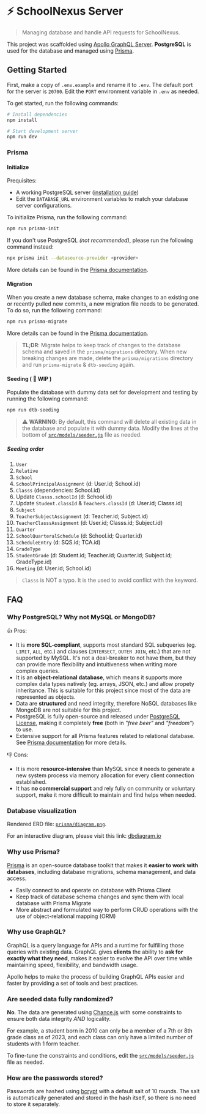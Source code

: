 # :zap: SchoolNexus Server

> Managing database and handle API requests for SchoolNexus.

This project was scaffolded using [Apollo GraphQL Server](https://www.apollographql.com/docs/apollo-server). **PostgreSQL** is used for the database and managed using [Prisma](https://www.prisma.io/).

## Getting Started

First, make a copy of `.env.example` and rename it to `.env`. The default port for the server is `20700`. Edit the `PORT` environment variable in `.env` as needed.

To get started, run the following commands:

```bash
# Install dependencies
npm install

# Start development server
npm run dev
```

### Prisma

#### Initialize

Prequisites:

-   A working PostgreSQL server ([installation guide](https://www.postgresqltutorial.com/postgresql-getting-started/install-postgresql/))
-   Edit the `DATABASE_URL` environment variables to match your database server configurations.

To initialize Prisma, run the following command:

```bash
npm run prisma-init
```

If you don't use PostgreSQL _(not recommended)_, please run the following command instead:

```bash
npx prisma init --datasource-provider <provider>
```

More details can be found in the [Prisma documentation](https://www.prisma.io/docs/getting-started/setup-prisma/start-from-scratch).

#### Migration

When you create a new database schema, make changes to an existing one or recently pulled new commits, a new migration file needs to be generated. To do so, run the following command:

```bash
npm run prisma-migrate
```

More details can be found in the [Prisma documentation](https://www.prisma.io/docs/concepts/components/prisma-migrate).

> **TL;DR**: Migrate helps to keep track of changes to the database schema and saved in the `prisma/migrations` directory. When new breaking changes are made, delete the `prisma/migrations` directory and run `prisma-migrate` & `dtb-seeding` again.

#### Seeding ( :construction: WIP )

Populate the database with dummy data set for development and testing by running the following command:

```bash
npm run dtb-seeding
```

> :warning: **WARNING**: By default, this command will delete all existing data in the database and populate it with dummy data. Modify the lines at the bottom of [`src/models/seeder.js`](/SchoolNexus-Server/src/models/seeder.js) file as needed.

##### Seeding order

1. `User`
1. `Relative`
1. `School`
1. `SchoolPrincipalAssignment` (d: User.id; School.id)
1. `Classs` (dependencies: School.id)
1. Update `Classs.schoolId` (d: School.id)
1. Update `Student.classId` & `Teachers.classId` (d: User.id; Classs.id)
1. `Subject`
1. `TeacherSubjectAssignment` (d: Teacher.id; Subject.id)
1. `TeacherClasssAssignment` (d: User.id; Classs.id; Subject.id)
1. `Quarter`
1. `SchoolQuarteralSchedule` (d: School.id; Quarter.id)
1. `ScheduleEntry` (d: SQS.id; TCA.id)
1. `GradeType`
1. `StudentGrade` (d: Student.id; Teacher.id; Quarter.id; Subject.id; GradeType.id)
1. `Meeting` (d: User.id; School.id)

> `Classs` is NOT a typo. It is the used to avoid conflict with the keyword.

## FAQ

### Why PostgreSQL? Why not MySQL or MongoDB?

:+1: Pros:

-   It is **more SQL-compliant**, supports most standard SQL subqueries (eg. `LIMIT`, `ALL`, etc.) and clauses (`INTERSECT`, `OUTER JOIN`, etc.) that are not supported by MySQL. It's not a deal-breaker to not have them, but they can provide more flexibility and intuitiveness when writing more complex queries.
-   It is an **object-relational database**, which means it supports more complex data types natively (eg. arrays, JSON, etc.) and allow propety inheritance. This is suitable for this project since most of the data are represented as objects.
-   Data are **structured** and need integrity, therefore NoSQL databases like MongoDB are not suitable for this project.
-   PostgreSQL is fully open-source and released under [PostgreSQL License](https://www.postgresql.org/about/licence/), making it completely **free** (both in _"free beer"_ and _"freedom"_) to use.
-   Extensive support for all Prisma features related to relational database. See [Prisma documentation](https://www.prisma.io/docs/reference/database-reference/database-features) for more details.

:-1: Cons:

-   It is more **resource-intensive** than MySQL since it needs to generate a new system process via memory allocation for every client connection established.
-   It has **no commercial support** and rely fully on community or voluntary support, make it more difficult to maintain and find helps when needed.

### Database visualization

Rendered ERD file: [`prisma/diagram.png`](/SchoolNexus-Server/prisma/diagram.png).

For an interactive diagram, please visit this link: [dbdiagram.io](https://dbdiagram.io/d/CS207b-Database-Schema-65605c8e3be1495787a68a95)

### Why use Prisma?

[Prisma](https://www.prisma.io) is an open-source database toolkit that makes it **easier to work with databases**, including database migrations, schema management, and data access.

-   Easily connect to and operate on database with Prisma Client
-   Keep track of database schema changes and sync them with local database with Prisma Migrate
-   More abstract and formulated way to perform CRUD operations with the use of object-relational mapping (ORM)

### Why use GraphQL?

GraphQL is a query language for APIs and a runtime for fulfilling those queries with existing data. GraphQL gives **clients** the ability to **ask for exactly what they need**, makes it easier to evolve the API over time while maintaining speed, flexibility, and bandwidth usage.

Apollo helps to make the process of building GraphQL APIs easier and faster by providing a set of tools and best practices.

### Are seeded data fully randomized?

**No**. The data are generated using [Chance.js](https://chancejs.com/) with some constraints to ensure both data integrity _AND_ logicality.

For example, a student born in 2010 can only be a member of a 7th or 8th grade class as of 2023, and each class can only have a limited number of students with 1 form teacher.

To fine-tune the constraints and conditions, edit the [`src/models/seeder.js`](/SchoolNexus-Server/src/models/seeder.js) file as needed.

### How are the passwords stored?

Passwords are hashed using [bcrypt](https://www.npmjs.com/package/bcrypt) with a default salt of 10 rounds. The salt is automatically generated and stored in the hash itself, so there is no need to store it separately.
